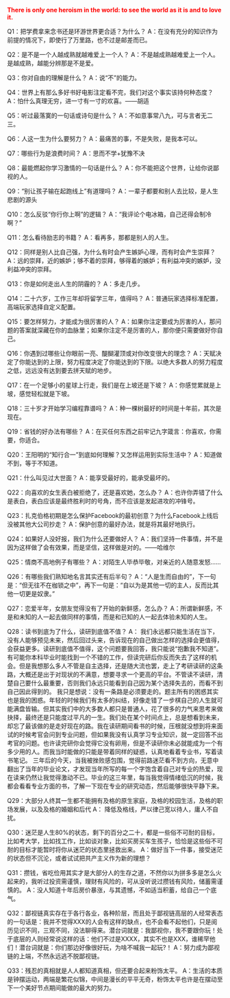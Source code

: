 **<font color=red>There is only one heroism in the world: to see the world as it is and to love it.</font>**

Q1：把学费拿来念书还是环游世界更合适？为什么？
A：在没有充分的知识作为前提的情况下，即使行了万里路，也不过是邮差而已。

Q2：是不是一个人越成熟就越难爱上一个人？
A：不是越成熟越难爱上一个人。是越成熟，越能分辨那是不是爱。

Q3：你对自由的理解是什么？
A：说“不”的能力。

Q4：世界上有那么多好书好电影注定看不完，我们对这个事实该持何种态度？
A：怕什么真理无穷，进一寸有一寸的欢喜。——胡适

Q5：听过最落寞的一句话或诗句是什么？
A：不如意事常八九，可与言者无二三。

Q6：人这一生为什么要努力？
A：最痛苦的事，不是失败，是我本可以。

Q7：哪些行为是浪费时间？
A：思而不学+犹豫不决

Q8：最能燃起你学习激情的一句话是什么？
A：你不能把这个世界，让给你说鄙视的人。

Q9：“别让孩子输在起跑线上”有道理吗？
A：一辈子都要和别人去比较，是人生悲剧的源头

Q10：怎么反驳“你行你上啊”的逻辑？
A：“我评论个电冰箱，自己还得会制冷啊？”

Q11：怎么看待励志的书籍？
A：看再多，那都是别人的人生。

Q12：同样是别人比自己强，为什么有时会产生嫉妒心理，而有时会产生崇拜？
A：远的崇拜，近的嫉妒；够不着的崇拜，够得着的嫉妒；有利益冲突的嫉妒，没利益冲突的崇拜。

Q13：你是如何走出人生的阴霾的？
A：多走几步。

Q14：二十六岁，工作三年却将留学三年，值得吗？
A：普通玩家选择标准配置，高端玩家选择自定义配置。

Q15：要怎样努力，才能成为很厉害的人？
A：如果你注定要成为厉害的人，那问题的答案就深藏在你的血脉里；如果你注定不是厉害的人，那你便只需要做好你自己。

Q16：你遇到过哪些让你眼前一亮、醍醐灌顶或对你改变很大的理念？
A：天赋决定了你能达到的上限，努力程度决定了你能达到的下限。以绝大多数人的努力程度之低，远远没有达到要去拼天赋的地步。

Q17：在一个足够小的星球上行走，我们是在上坡还是下坡？
A：你感觉累就是上坡，感觉轻松就是下坡。

Q18：三十岁才开始学习编程靠谱吗？
A：种一棵树最好的时间是十年前，其次是现在。

Q19：省钱的好办法有哪些？
A：在买任何东西之前牢记九字箴言：你喜欢，你需要，你适合。

Q20：王阳明的“知行合一”到底如何理解？又怎样运用到实际生活中？
A：知道做不到，等于不知道。

Q21：什么叫见过大世面？
A：能享受最好的，能承受最坏的。

Q22：向喜欢的女生表白被拒绝了，还是喜欢她，怎么办？
A：也许你弄错了什么是表白，表白应该是最终胜利时的号角，而不应该是发起进攻的冲锋号。

Q23：扎克伯格初期是怎么保护Facebook的最初创意？为什么Facebook上线后没被其他大公司抄走？
A：保护创意的最好办法，就是将其最好地执行。

Q24：如果好人没好报，我们为什么还要做好人？
A：我们坚持一件事情，并不是因为这样做了会有效果，而是坚信，这样做是对的。——哈维尔

Q25：情商不高地例子有哪些？
A：对陌生人毕恭毕敬，对亲近的人随意发怒……

Q26：有哪些我们熟知地名言其实还有后半句？
A：“人是生而自由的”，下一句是：“但无往不在枷锁之中”，再下一句是：“自以为是其他一切的主人，反而比其他一切更是奴隶。”

Q27：恋爱半年，女朋友觉得没有了开始的新鲜感，怎么办？
A：所谓新鲜感，不是和未知的人一起去做同样的事情，而是和已知的人一起去体验未知的人生。

Q28：读书到底为了什么，读研到底值不值？
A： 我们永远都只能生活在当下，没有人能够预见未来，然后回过头来，告诉现在的自己做出怎样的选择会更值得，会获益更多。读研到底值不值得，这个问题要我回答，我只能说“抱歉我不知道”。有可能你本科毕业时能找到一个不错的工作，但读完研后你反而失去了这样的机会。但是我想那么多人不管是自主选择，还是随大流也罢，走上了考研读研的这条路，大概还是出于对现状的不满意，想要寻求一个更高的平台。不管读不读研，清楚自己要什么最重要，否则我们永远只能看到自己因为某个选择失去的，而看不到自己因此得到的。
我只是想说：没有一条路是必须要走的。题主所有的困惑其实也是我的困惑。年轻的时候我们有太多的纠结，好像走错了一步棋自己的人生就可能满盘皆输。但其实我们中的大多数人都只是普通人，花了很多的力气来思考来做抉择，最终还是只能度过平凡的一生。我们处在某个时间点上，总是想看到未来，却忘了最该做的是走好现在的路。我在读研期间看书的时候，压根就没想到将来面试的时候考官会问到专业问题，但如果我没有认真学习专业知识，就一定回答不出考官的问题。也许读完研你会觉得它没有卵用，但是不读研你未必就能成为一个有多少用的人。而我当时能做的只能是带着同样的疑惑，认真地看着专业书，写着读书笔记。
三年后的今天，当我被挫败感包围，觉得前路迷茫看不到方向，无意中翻出了当年的毕业论文，才发现当年所写的每一个字饱含着自己对专业的热爱，现在读来仍然让我觉得激动不已。毕业的这三年里，每当我觉得情绪低沉的时候，我都会看看专业方面的书，了解一下现在专业的研究动态，然后能够很快平静下来。

Q29：大部分人终其一生都不能拥有及格的原生家庭，及格的校园生活，及格的职场发展，以及及格的婚姻和后代
A： 降低及格线，严以律己宽以待人，庸人不自扰。

Q30：迷茫是人生80%的状态，剩下的百分之二十，都是一些俗不可耐的目标，比如考大学，比如找工作，比如谈对象，比如买房买车生孩子，恰恰是这些俗不可耐的目标才能暂时将你从迷茫的状态里拯救出来。
A：做好当下一件事，接受迷茫的状态但不沉沦，或者试试把共产主义作为新的理想？

Q31：攒钱，省吃俭用其实才是大部分人的生存之道，不然你以为拼多多是怎么火起来的，我听过投资需谨慎，理财有风险的，可从没听说过攒钱有风险，储蓄需谨慎的。
A：没人知道十年后房价暴涨，与其遗憾，不如适当积蓄，给自己一个底气。

Q32：鄙视链真实存在于各行各业，各种阶层，而且处于鄙视链高层的人经常表态的一句话是：我并不觉得XXX的人会有这样的缺点，也不会看不起他们，只是阅历见识不同，三观不同，没法聊得来。潜台词就是：我鄙视你，我不要跟你玩！处于底层的人则经常说这样的话：他们不过是XXXX，其实不也是XXX，谁稀罕他们！潜台词就是：你们那边好像很好玩，为啥不喊我一起玩?！
A：努力成为鄙视链的上端，不然永远逃不脱鄙视链。

Q33：残忍的真相就是人人都知道真相，但还要合起来粉饰太平。
A：生活的本质是钟摆运动，两端是繁花似锦，中间是漫长的平平无奇，粉饰太平也许是在摆动至下一个美好节点期间能做的最大的努力。
